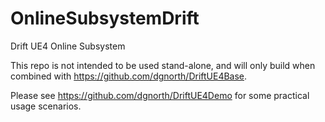 # OnlineSubsystemDrift
Drift UE4 Online Subsystem

This repo is not intended to be used stand-alone, and will only build when combined with https://github.com/dgnorth/DriftUE4Base.

Please see https://github.com/dgnorth/DriftUE4Demo for some practical usage scenarios.
